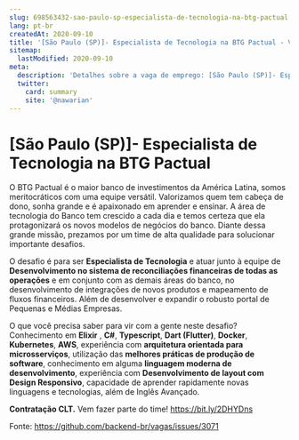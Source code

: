 ```yaml
---
slug: 698563432-sao-paulo-sp-especialista-de-tecnologia-na-btg-pactual
lang: pt-br
createdAt: 2020-09-10
title: '[São Paulo (SP)]- Especialista de Tecnologia na BTG Pactual - Vaga de Emprego'
sitemap:
  lastModified: 2020-09-10
meta:
  description: 'Detalhes sobre a vaga de emprego: [São Paulo (SP)]- Especialista de Tecnologia na BTG Pactual'
  twitter:
    card: summary
    site: '@nawarian'
---
```


# [São Paulo (SP)]- Especialista de Tecnologia na BTG Pactual

O BTG Pactual é o maior banco de investimentos da América Latina, somos meritocráticos com uma equipe versátil. Valorizamos quem tem cabeça de dono, sonha grande e é apaixonado em aprender e ensinar. A área de tecnologia do Banco tem crescido a cada dia e temos certeza que ela protagonizará os novos modelos de negócios do banco. Diante dessa grande missão, prezamos por um time de alta qualidade para solucionar importante desafios.

O desafio é para ser **Especialista de Tecnologia** e atuar junto à equipe de **Desenvolvimento no sistema de reconciliações financeiras de todas as operações** e em conjunto com as demais áreas do banco, no desenvolvimento de integrações de novos produtos e mapeamento de fluxos financeiros. Além de desenvolver e expandir o robusto portal de Pequenas e Médias Empresas.

O que você precisa saber para vir com a gente neste desafio? Conhecimento em **Elixir** , **C#**, **Typescript**, **Dart (Flutter)**, **Docker**, **Kubernetes**, **AWS**,  experiência com **arquitetura orientada para microsserviços**, utilização das **melhores práticas de produção de software**, conhecimento em alguma **linguagem moderna de desenvolvimento**, experiência com **Desenvolvimento de layout com Design Responsivo**, capacidade de aprender rapidamente novas linguagens e tecnologias, além de Inglês Avançado.

**Contratação CLT.**
Vem fazer parte do time! https://bit.ly/2DHYDns


Fonte: https://github.com/backend-br/vagas/issues/3071